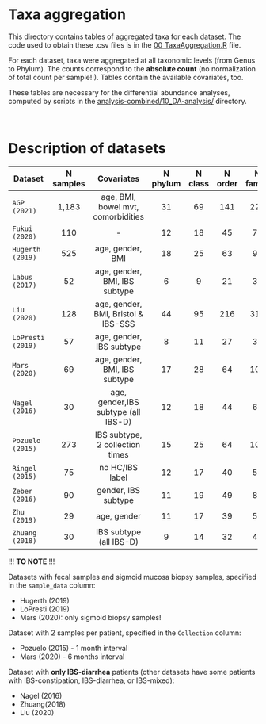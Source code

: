 # Taxa aggregation

This directory contains tables of aggregated taxa for each dataset. The code used to obtain these .csv files is in the [00_TaxaAggregation.R](../../scripts/analysis-combined/10_DA-analysis/00_TaxaAggregation.R) file.

For each dataset, taxa were aggregated at all taxonomic levels (from Genus to Phylum). The counts correspond to the **absolute count** (no normalization of total count per sample!!). Tables contain the available covariates, too.

These tables are necessary for the differential abundance analyses, computed by scripts in the [analysis-combined/10_DA-analysis/](../../scripts/analysis-combined/10_DA-analysis/) directory.

<br/>

# Description of datasets

|     Dataset    | N samples |               Covariates          | N phylum | N class | N order | N family | N genus |
| -------------- | :-------: | :--------------------------------:| :------: | :-----: | :-----: | :------: | :-----: |
|  `AGP (2021)`  |  1,183    |age, BMI, bowel mvt, comorbidities |    31    |   69    |  141    |   223    |   613   |
| `Fukui (2020)` |    110    |                  -                |    12    |   18    |   45    |    70    |   210   |
|`Hugerth (2019)`|    525    |age, gender, BMI                   |    18    |   25    |   63    |    99    |   262   |
| `Labus (2017)` |     52    |age, gender, BMI, IBS subtype      |     6    |    9    |   21    |    34    |    91   |
|   `Liu (2020)` |    128    |age, gender, BMI, Bristol & IBS-SSS|    44    |   95    |  216    |   316    |   701   |
|`LoPresti (2019)`|    57    |age, gender, IBS subtype           |     8    |   11    |   27    |    39    |    83   |
|  `Mars (2020)` |     69    |age, gender, BMI, IBS subtype      |    17    |   28    |   64    |   106    |   267   |
| `Nagel (2016)` |     30    |age, gender,IBS subtype (all IBS-D)|    12    |   18    |   44    |    64    |   163   |
|`Pozuelo (2015)`|    273    |IBS subtype, 2 collection times    |    15    |   25    |   64    |   103    |   308   |
| `Ringel (2015)`|     75    |no HC/IBS label                    |    12    |   17    |   40    |    56    |   147   |
| `Zeber (2016)` |     90    |gender, IBS subtype                |    11    |   19    |   49    |    80    |   236   |
|  `Zhu (2019)`  |     29    |age, gender                        |    11    |   17    |   39    |    57    |   142   |
|`Zhuang (2018)` |     30    |IBS subtype (all IBS-D)            |     9    |   14    |   32    |    44    |   116   |


!!! **TO NOTE** !!!

Datasets with fecal samples and sigmoid mucosa biopsy samples, specified in the `sample_data` column:
- Hugerth (2019)
- LoPresti (2019)
- Mars (2020): only sigmoid biopsy samples!

Dataset with 2 samples per patient, specified in the `Collection` column:
- Pozuelo (2015) - 1 month interval
- Mars (2020) - 6 months interval

Dataset with **only IBS-diarrhea** patients (other datasets have some patients with IBS-constipation, IBS-diarrhea, or IBS-mixed):
- Nagel (2016)
- Zhuang(2018)
- Liu (2020)
